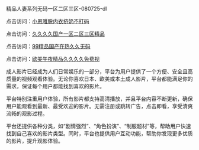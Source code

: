 精品人妻系列无码一区二区三区-080725-dl

点击访问：<a href="https://heiliaowzu4ur.pages.dev">小恩雅脱内衣挤奶不打码</a>

点击访问：<a href="https://heiliaozj3tjd.pages.dev">久久久久国产一区二区三区精品</a>

点击访问：<a href="https://heiliaoe8ajia.pages.dev">99精品国产在热久久无码</a>

点击访问：<a href="https://heiliaoxqkkct.pages.dev">欧美午夜精品久久久久免费视</a>

成人影片已经成为人们日常娱乐的一部分，平台为用户提供了一个方便、安全且高质量的视频观看体验。无论你喜欢日本、欧美或本土成人影片，平台都能满足你的需求，保证每个用户都能找到喜欢的影片。

平台特别注重用户体验，所有影片都支持高清播放，并且平台内容不断更新，确保用户能观看到最新、最受欢迎的影片。无需注册或跳转广告，点击即看，享受清爽流畅的观影过程。

平台还提供各种分类，如“剧情强烈”、“角色扮演”、“制服题材”等，帮助用户快速找到自己喜欢的影片类型。同时，平台也提供用户互动功能，帮助你发现更多优质的影片，提升观影体验。

<span style="display:none;">[Canonical link](https://github.com/qa08072025/qa12 ）</span>
